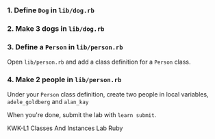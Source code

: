 ### 1. Define `Dog` in `lib/dog.rb`

### 2. Make 3 dogs in `lib/dog.rb`

### 3. Define a `Person` in `lib/person.rb`

Open `lib/person.rb` and add a class definition for a `Person` class.

### 4. Make 2 people in `lib/person.rb`

Under your `Person` class definition, create two people in local variables, `adele_goldberg` and `alan_kay`

When you're done, submit the lab with `learn submit`.

<p data-visibility='hidden'>KWK-L1 Classes And Instances Lab Ruby</p>
